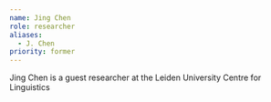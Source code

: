 ```yaml
---
name: Jing Chen
role: researcher
aliases:
  - J. Chen
priority: former
---
```


Jing Chen is a guest researcher at the Leiden University Centre for Linguistics

